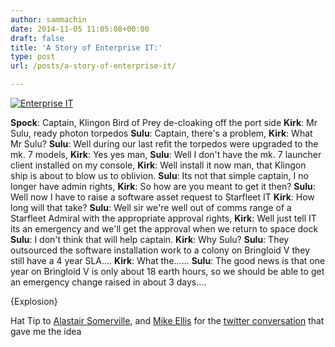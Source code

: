 ```yaml
---
author: sammachin
date: 2014-11-05 11:05:08+00:00
draft: false
title: 'A Story of Enterprise IT:'
type: post
url: /posts/a-story-of-enterprise-it/

---
```


[![Enterprise IT](http://sammachin.com/wp-content/uploads/2014/11/Enterprise-IT.jpg)
](http://sammachin.com/wp-content/uploads/2014/11/Enterprise-IT.jpg)

**Spock**: Captain, Klingon Bird of Prey de-cloaking off the port side
**Kirk**: Mr Sulu, ready photon torpedos
**Sulu**: Captain, there's a problem,
**Kirk**: What Mr Sulu?
**Sulu**: Well during our last refit the torpedos were upgraded to the mk. 7 models,
**Kirk**: Yes yes man,
**Sulu**: Well I don't have the mk. 7 launcher client installed on my console,
**Kirk**: Well install it now man, that Klingon ship is about to blow us to oblivion.
**Sulu**: Its not that simple captain, I no longer have admin rights,
**Kirk**: So how are you meant to get it then?
**Sulu**: Well now I have to raise a software asset request to Starfleet IT
**Kirk**: How long will that take?
**Sulu**: Well sir we're well out of comms range of a Starfleet Admiral with the appropriate approval rights,
**Kirk**: Well just tell IT its an emergency and we'll get the approval when we return to space dock
**Sulu**: I don't think that will help captain.
**Kirk**: Why Sulu?
**Sulu**: They outsourced the software installation work to a colony on Bringloid V they still have a 4 year SLA....
**Kirk**: What the......
**Sulu**: The good news is that one year on Bringloid V is only about 18 earth hours, so we should be able to get an emergency change raised in about 3 days....

{Explosion}

Hat Tip to [Alastair Somerville](https://twitter.com/Acuity_Design), and [Mike Ellis](https://twitter.com/m1ke_ellis) for the [twitter conversation](%20http://twitter.com/Acuity_Design/status/529944967788363776) that gave me the idea
